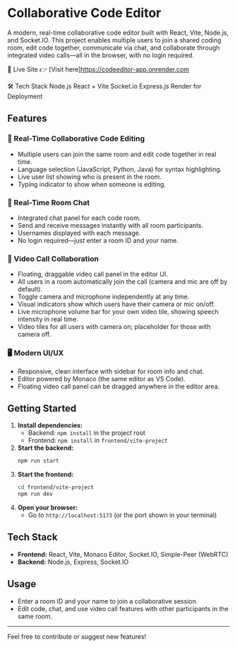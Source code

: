 # Collaborative Code Editor

A modern, real-time collaborative code editor built with React, Vite, Node.js, and Socket.IO. This project enables multiple users to join a shared coding room, edit code together, communicate via chat, and collaborate through integrated video calls—all in the browser, with no login required.

🚀 Live Site
👉 [Visit here]https://codeeditor-app.onrender.com

🛠️ Tech Stack
Node.js
React + Vite
Socket.io
Express.js
Render for Deployment

## Features

### 🚀 Real-Time Collaborative Code Editing
- Multiple users can join the same room and edit code together in real time.
- Language selection (JavaScript, Python, Java) for syntax highlighting.
- Live user list showing who is present in the room.
- Typing indicator to show when someone is editing.

### 💬 Real-Time Room Chat
- Integrated chat panel for each code room.
- Send and receive messages instantly with all room participants.
- Usernames displayed with each message.
- No login required—just enter a room ID and your name.

### 🎥 Video Call Collaboration
- Floating, draggable video call panel in the editor UI.
- All users in a room automatically join the call (camera and mic are off by default).
- Toggle camera and microphone independently at any time.
- Visual indicators show which users have their camera or mic on/off.
- Live microphone volume bar for your own video tile, showing speech intensity in real time.
- Video tiles for all users with camera on; placeholder for those with camera off.

### 🖥️ Modern UI/UX
- Responsive, clean interface with sidebar for room info and chat.
- Editor powered by Monaco (the same editor as VS Code).
- Floating video call panel can be dragged anywhere in the editor area.

## Getting Started

1. **Install dependencies:**
   - Backend: `npm install` in the project root
   - Frontend: `npm install` in `frontend/vite-project`
2. **Start the backend:**
   ```sh
   npm run start
   ```
3. **Start the frontend:**
   ```sh
   cd frontend/vite-project
   npm run dev
   ```
4. **Open your browser:**
   - Go to `http://localhost:5173` (or the port shown in your terminal)

## Tech Stack
- **Frontend:** React, Vite, Monaco Editor, Socket.IO, Simple-Peer (WebRTC)
- **Backend:** Node.js, Express, Socket.IO

## Usage
- Enter a room ID and your name to join a collaborative session.
- Edit code, chat, and use video call features with other participants in the same room.

---

Feel free to contribute or suggest new features!
